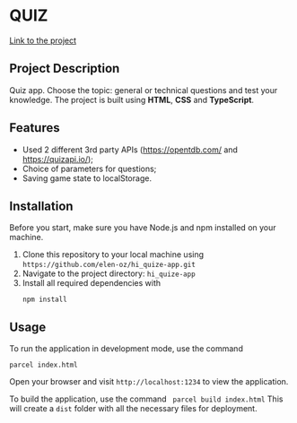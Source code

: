 # QUIZ

[Link to the project](https://lovely-gingersnap-604e31.netlify.app/)

## Project Description

Quiz app. Choose the topic: general or technical questions and test your knowledge. The project is built using **HTML**, **CSS** and **TypeScript**.

## Features

- Used 2 different 3rd party APIs (https://opentdb.com/ and https://quizapi.io/);
- Choice of parameters for questions;
- Saving game state to localStorage.

## Installation

Before you start, make sure you have Node.js and npm installed on your machine.

1. Clone this repository to your local machine using `https://github.com/elen-oz/hi_quize-app.git`
2. Navigate to the project directory: `hi_quize-app`
3. Install all required dependencies with
   ```
   npm install
   ```

## Usage
To run the application in development mode, use the command

```
parcel index.html
```

Open your browser and visit `http://localhost:1234` to view the application.

To build the application, use the command `
parcel build index.html`
This will create a `dist` folder with all the necessary files for deployment.
